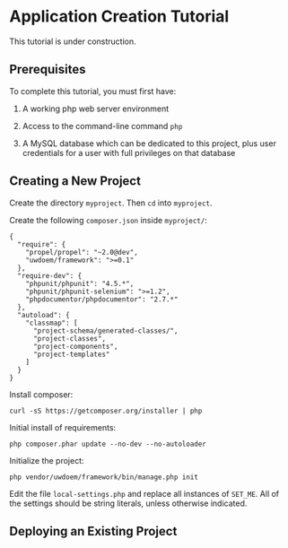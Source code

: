 Application Creation Tutorial
=============================

This tutorial is under construction.

Prerequisites
-------------

To complete this tutorial, you must first have:

  1. A working php web server environment
  
  2. Access to the command-line command `php`
  
  3. A MySQL database which can be dedicated to this project, plus user credentials for a user with full privileges on that database

Creating a New Project
----------------------
Create the directory `myproject`. Then `cd` into `myproject`.

Create the following `composer.json` inside `myproject/`:
```
{
  "require": {
    "propel/propel": "~2.0@dev",
    "uwdoem/framework": ">=0.1"
  },
  "require-dev": {
    "phpunit/phpunit": "4.5.*",
    "phpunit/phpunit-selenium": ">=1.2",
    "phpdocumentor/phpdocumentor": "2.7.*"
  },
  "autoload": {
    "classmap": [
      "project-schema/generated-classes/",
      "project-classes",
      "project-components",
      "project-templates"
    ]
  }
}

```

Install composer:
```
curl -sS https://getcomposer.org/installer | php
```

Initial install of requirements:
```
php composer.phar update --no-dev --no-autoloader
```

Initialize the project:
```
php vendor/uwdoem/framework/bin/manage.php init
```

Edit the file `local-settings.php` and replace all instances of `SET_ME`. All of the settings should be string literals, unless otherwise indicated.


Deploying an Existing Project
-----------------------------
